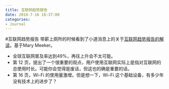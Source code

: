 ```yaml
---
title: 互联网趋势报告
date: 2018-7-16 18:37:00
categories:
- Journal
---
```


#互联网趋势报告
带薪上厕所的时候看到了小道消息上的关于[互联网趋势报告的解读](https://mp.weixin.qq.com/s/bww18t91LoJeZdH2fu_xOQ)。基于Mary Meeker。
- 全球互联网普及率达到49%，再往上升会不太可能。
- 第 12 页，提出了一个很重要的观点，用户使用互联网实际上是指对互联网的总使用时长。可能你会觉得是废话，但这也的确是重要的话。
- 第 16 页，Wi-Fi 的使用量激增。但是想一下，Wi-Fi 这个基础设备，有多少年没有技术上的进步了？